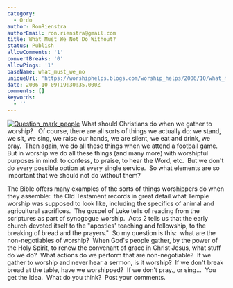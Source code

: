 ```yaml
---
category:
  - Ordo
author: RonRienstra
authorEmail: ron.rienstra@gmail.com
title: What Must We Not Do Without?
status: Publish
allowComments: '1'
convertBreaks: '0'
allowPings: '1'
baseName: what_must_we_no
uniqueUrl: 'https://worshiphelps.blogs.com/worship_helps/2006/10/what_must_we_no.html '
date: 2006-10-09T19:30:35.000Z
comments: []
keywords:
  - ''
---
```

[![Question_mark_people](https://worshiphelps.blogs.com/worship_helps/images/question_mark_people.jpg "Question_mark_people")](http://worshiphelps.blogs.com/.shared/image.html?/photos/uncategorized/question_mark_people.jpg) What should Christians do when we gather to worship?   Of course, there are all sorts of things we actually do: we stand, we sit, we sing, we raise our hands, we are silent, we eat and drink, we pray.  Then again, we do all these things when we attend a football game.  But in worship we do all these things (and many more) with worshipful purposes in mind: to confess, to praise, to hear the Word, etc.  But we don't do every possible option at every single service.  So what elements are so important that we should not do without them?

The Bible offers many examples of the sorts of things worshippers do when they assemble:  the Old Testament records in great detail what Temple worship was supposed to look like, including the specifics of animal and agricultural sacrifices.  The gospel of Luke tells of reading from the scriptures as part of synogogue worship.  Acts 2 tells us that the early church devoted itself to the "apostles' teaching and fellowship, to the breaking of bread and the prayers."  So my question is this:  what are the non-negotiables of worship?  When God's people gather, by the power of the Holy Spirit, to renew the convenant of grace in Christ Jesus, what stuff do we do?  What actions do we perform that are non-negotiable?  If we gather to worship and never hear a sermon, is it worship?  If we don't break bread at the table, have we worshipped?  If we don't pray., or sing...  You get the idea.  What do you think?  Post your comments.